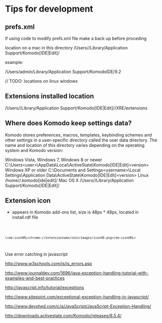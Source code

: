 # Tips for development

## prefs.xml

If using code to modify prefs.xml file make a back up before proceding

location on a mac in this directory
/Users/<user>/Library/Application Support/Komodo[IDE|Edit]/<Version>

example:

/Users/admin/Library/Application Support/KomodoIDE/9.2

// TODO: locations on linux windows

## Extensions installed location
/Users/<user>/Library/Application Support/Komodo[IDE|Edit]/<Version>/XRE/extensions


## Where does Komodo keep settings data?

Komodo stores preferences, macros, templates, keybinding schemes and other settings in a user-specific directory called the user data directory. The name and location of this directory varies depending on the operating system and Komodo version:

Windows Vista, Windows 7, Windows 8 or newer
C:\Users\<user>\AppData\Local\ActiveState\Komodo[IDE|Edit]\<version>
Windows XP or older
C:\Documents and Settings\<username>\Local Settings\Application Data\ActiveState\Komodo[IDE|Edit]\<version>
Linux
/home/<user>/.komodo[ide|edit]/<version>
Mac OS X
/Users/<user>/Library/Application Support/Komodo[IDE|Edit]/<version>

## Extension icon

* appears in Komodo add-ons list, size is 48px * 48px, located in install.rdf file

<code>

    \<em:iconURL>chrome://extensionname/skin/images/icon48.png</em:iconURL>

</code>


Use error catching in javascript

http://www.w3schools.com/js/js_errors.asp

http://www.journaldev.com/1696/java-exception-handling-tutorial-with-examples-and-best-practices

http://javascript.info/tutorial/exceptions

http://www.sitepoint.com/exceptional-exception-handling-in-javascript/

http://www.devshed.com/c/a/JavaScript/JavaScript-Exception-Handling/


http://downloads.activestate.com/Komodo/releases/8.5.4/




